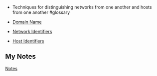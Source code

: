 - Techniques for distinguishing networks from one another and hosts from one another #glossary

- [Domain Name](domain-names.md)
- [Network Identifiers](network-identifiers.md)
- [Host Identifiers](host-identifiers.md)
## My Notes
[Notes](mynotes/addressing-notes.md)
